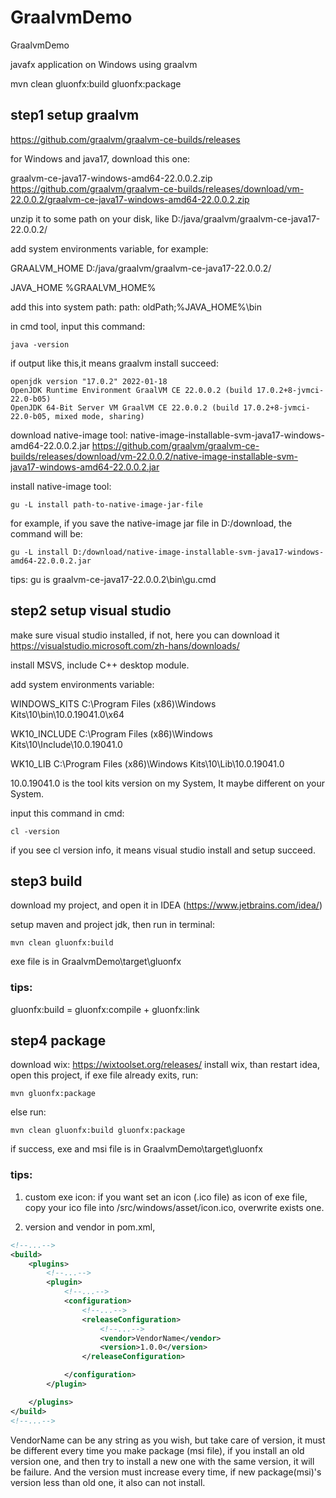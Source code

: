 # GraalvmDemo
GraalvmDemo

javafx application on Windows using graalvm



mvn clean gluonfx:build gluonfx:package


## step1 setup graalvm

https://github.com/graalvm/graalvm-ce-builds/releases

for Windows and java17, download this one:

graalvm-ce-java17-windows-amd64-22.0.0.2.zip
https://github.com/graalvm/graalvm-ce-builds/releases/download/vm-22.0.0.2/graalvm-ce-java17-windows-amd64-22.0.0.2.zip

unzip it to some path on your disk, like D:/java/graalvm/graalvm-ce-java17-22.0.0.2/

add system environments variable, for example:

GRAALVM_HOME
D:/java/graalvm/graalvm-ce-java17-22.0.0.2/

JAVA_HOME
%GRAALVM_HOME%

add this into system path:
path: oldPath;%JAVA_HOME%\bin

in cmd tool, input this command:
```shell
java -version
```

if output like this,it means graalvm install succeed:
```shell
openjdk version "17.0.2" 2022-01-18
OpenJDK Runtime Environment GraalVM CE 22.0.0.2 (build 17.0.2+8-jvmci-22.0-b05)
OpenJDK 64-Bit Server VM GraalVM CE 22.0.0.2 (build 17.0.2+8-jvmci-22.0-b05, mixed mode, sharing)
```

download native-image tool:  native-image-installable-svm-java17-windows-amd64-22.0.0.2.jar
https://github.com/graalvm/graalvm-ce-builds/releases/download/vm-22.0.0.2/native-image-installable-svm-java17-windows-amd64-22.0.0.2.jar

install native-image tool:
```shell
gu -L install path-to-native-image-jar-file
```
for example, if you save the native-image jar file in D:/download, the command will be:
```shell
gu -L install D:/download/native-image-installable-svm-java17-windows-amd64-22.0.0.2.jar
```

tips: gu is graalvm-ce-java17-22.0.0.2\bin\gu.cmd

## step2 setup visual studio

make sure visual studio installed, if not, here you can download it
https://visualstudio.microsoft.com/zh-hans/downloads/

install MSVS, include C++ desktop module.

add system environments variable:

WINDOWS_KITS
C:\Program Files (x86)\Windows Kits\10\bin\10.0.19041.0\x64

WK10_INCLUDE
C:\Program Files (x86)\Windows Kits\10\Include\10.0.19041.0

WK10_LIB
C:\Program Files (x86)\Windows Kits\10\Lib\10.0.19041.0

10.0.19041.0 is the tool kits version on my System, It maybe different on your System.

input this command in cmd:
```shell
cl -version
```
if you see cl version info, it means visual studio install and setup succeed.

## step3 build

download my project, and open it in IDEA (https://www.jetbrains.com/idea/)

setup maven and project jdk, then run in terminal:

```shell
mvn clean gluonfx:build
```

exe file is in GraalvmDemo\target\gluonfx

### tips:
gluonfx:build = gluonfx:compile + gluonfx:link

## step4 package

download wix:
https://wixtoolset.org/releases/
install wix, than restart idea, open this project, if exe file already exits, run:
```shell
mvn gluonfx:package
```
else run:
```shell
mvn clean gluonfx:build gluonfx:package 
```

if success, exe and msi file is in GraalvmDemo\target\gluonfx

### tips:
1. custom exe icon:
if you want set an icon (.ico file) as icon of exe file, copy your ico file into /src/windows/asset/icon.ico, overwrite exists one.

2. version and vendor
in pom.xml, 

```xml
<!--...-->
<build>
    <plugins>
        <!--...-->
        <plugin>
            <!--...-->
            <configuration>
                <!--...-->
                <releaseConfiguration>
                    <!--...-->
                    <vendor>VendorName</vendor>
                    <version>1.0.0</version>
                </releaseConfiguration>

            </configuration>
        </plugin>

    </plugins>
</build>
<!--...-->
```

VendorName can be any string as you wish, but take care of version, it must be different every time you make package (msi file),
if you install an old version one, and then try to install a new one with the same version, it will be failure. And the version must increase
every time, if new package(msi)'s version less than old one, it also can not install.

